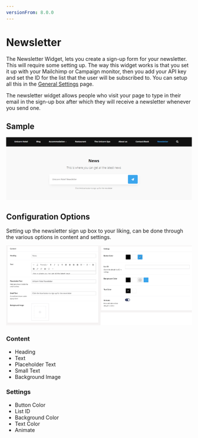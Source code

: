 ```yaml
---
versionFrom: 8.0.0
---
```


# Newsletter

The Newsletter Widget, lets you create a sign-up form for your newsletter. This will require some setting up.
The way this widget works is that you set it up with your Mailchimp or Campaign monitor, then you add your API key and set the ID for the list that the user will be subscribed to.
You can setup all this in the [General Settings](../../Uno-pedia/Settings/General-Settings/index.md#newsletter) page.

The newsletter widget allows people who visit your page to type in their email in the sign-up box after which they will receive a newsletter whenever you send one.

## Sample

![Frontend example of the Newletter widget form on a background using an image](images/News-Front.png)

## Configuration Options

Setting up the newsletter sign up box to your liking, can be done through the various options in content and settings.

![Newsletter Backoffice](images/News-final.png)

### Content

- Heading
- Text
- Placeholder Text
- Small Text
- Background Image

### Settings

- Button Color
- List ID
- Background Color
- Text Color
- Animate
